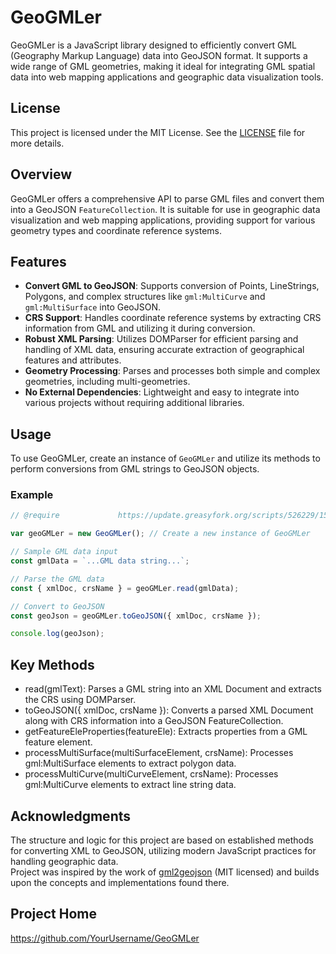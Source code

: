 # GeoGMLer

GeoGMLer is a JavaScript library designed to efficiently convert GML (Geography Markup Language) data into GeoJSON format. It supports a wide range of GML geometries, making it ideal for integrating GML spatial data into web mapping applications and geographic data visualization tools.

## License

This project is licensed under the MIT License. See the [LICENSE](LICENSE) file for more details.

## Overview

GeoGMLer offers a comprehensive API to parse GML files and convert them into a GeoJSON `FeatureCollection`. It is suitable for use in geographic data visualization and web mapping applications, providing support for various geometry types and coordinate reference systems.

## Features

- **Convert GML to GeoJSON**: Supports conversion of Points, LineStrings, Polygons, and complex structures like `gml:MultiCurve` and `gml:MultiSurface` into GeoJSON.
- **CRS Support**: Handles coordinate reference systems by extracting CRS information from GML and utilizing it during conversion.
- **Robust XML Parsing**: Utilizes DOMParser for efficient parsing and handling of XML data, ensuring accurate extraction of geographical features and attributes.
- **Geometry Processing**: Parses and processes both simple and complex geometries, including multi-geometries.
- **No External Dependencies**: Lightweight and easy to integrate into various projects without requiring additional libraries.

## Usage

To use GeoGMLer, create an instance of `GeoGMLer` and utilize its methods to perform conversions from GML strings to GeoJSON objects.

### Example

```javascript
// @require             https://update.greasyfork.org/scripts/526229/1537672/GeoGMLer.js

var geoGMLer = new GeoGMLer(); // Create a new instance of GeoGMLer

// Sample GML data input
const gmlData = `...GML data string...`;

// Parse the GML data
const { xmlDoc, crsName } = geoGMLer.read(gmlData);

// Convert to GeoJSON
const geoJson = geoGMLer.toGeoJSON({ xmlDoc, crsName });

console.log(geoJson);
```

## Key Methods

- read(gmlText): Parses a GML string into an XML Document and extracts the CRS using DOMParser.
- toGeoJSON({ xmlDoc, crsName }): Converts a parsed XML Document along with CRS information into a GeoJSON FeatureCollection.
- getFeatureEleProperties(featureEle): Extracts properties from a GML feature element.
- processMultiSurface(multiSurfaceElement, crsName): Processes gml:MultiSurface elements to extract polygon data.
- processMultiCurve(multiCurveElement, crsName): Processes gml:MultiCurve elements to extract line string data.

## Acknowledgments

The structure and logic for this project are based on established methods for converting XML to GeoJSON, utilizing modern JavaScript practices for handling geographic data.  
Project was inspired by the work of [gml2geojson](https://github.com/deyihu/gml2geojson) (MIT licensed) and builds upon the concepts and implementations found there.

## Project Home

https://github.com/YourUsername/GeoGMLer
